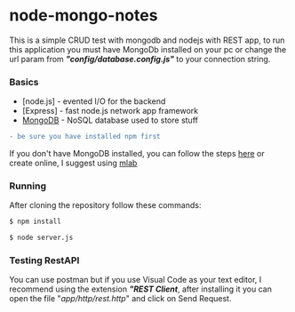 # node-mongo-notes

This is a simple CRUD test with mongodb and nodejs with REST app, to run this application you must have MongoDb installed on your pc or change the url param from **_"config/database.config.js"_** to your connection string.
### Basics

* [node.js] - evented I/O for the backend
* [Express] - fast node.js network app framework
* [MongoDB](https://www.mongodb.com/) - NoSQL database used to store stuff


```diff
- be sure you have installed npm first
```

If you don't have MongoDB installed, you can follow the steps [here](https://docs.mongodb.com/getting-started/shell/installation/) or create online, I suggest using [mlab](https://docs.mlab.com/)


### Running

After cloning the repository follow these commands:
```sh
$ npm install
```

```sh
$ node server.js
```
### Testing RestAPI

You can use postman but if you use Visual Code as your text editor, I recommend using the extension **_"REST Client_**, after installing it you can open the file "_app/http/rest.http_" and click on Send Request.